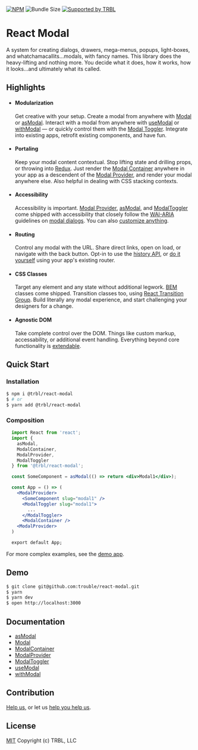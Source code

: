 [![NPM](https://img.shields.io/npm/v/@trbl/react-modal)](https://www.npmjs.com/@trbl/react-modal)
![Bundle Size](https://img.shields.io/bundlephobia/minzip/@trbl/react-modal?label=zipped)
[![Supported by TRBL](https://img.shields.io/badge/supported_by-TRBL-black)](https://github.com/trouble)

# React Modal

A system for creating dialogs, drawers, mega-menus, popups, light-boxes, and whatchamacallits...modals, with fancy names. This library does the heavy-lifting and nothing more. You decide what it does, how it works, how it looks...and ultimately what its called.

## Highlights

- #### Modularization
  Get creative with your setup. Create a modal from anywhere with [Modal](./src/Modal.README.md) or [asModal](./src/asModal/README.md). Interact with a modal from anywhere with [useModal](./src/useModal/README.md) or [withModal](./src/useModal/README.md) — or quickly control them with the [Modal Toggler](./src/ModalToggler/README.md). Integrate into existing apps, retrofit existing components, and have fun.

- #### Portaling
  Keep your modal content contextual. Stop lifting state and drilling props, or throwing into [Redux](https://redux.js.org/). Just render the [Modal Container](./src/ModalContainer/README.md) anywhere in your app as a descendent of the [Modal Provider](./src/ModalProvider/README.md), and render your modal anywhere else. Also helpful in dealing with CSS stacking contexts.

- #### Accessibility
  Accessibility is important. [Modal Provider](./src/ModalProvider/README.md#accessibility), [asModal](./src/asModal/README.md#accessibility), and [ModalToggler](./src/ModalToggler/README.md#accessibility) come shipped with accessibility that closely follow the [WAI-ARIA](https://www.w3.org/WAI/intro/aria) guidelines on [modal dialogs](https://www.w3.org/TR/wai-aria-practices/#dialog_modal). You can also [customize anything](#agnostic-dom).

- #### Routing
  Control any modal with the URL. Share direct links, open on load, or navigate with the back button. Opt-in to use the [history API](https://developer.mozilla.org/en-US/docs/Web/API/History_API), or [do it yourself](./src/ModalProvider/README.md#routing) using your app's existing router.

- ####  CSS Classes
  Target any element and any state without additional legwork. [BEM](http://getbem.com/) classes come shipped. Transition classes too, using [React Transition Group](https://reactcommunity.org/react-transition-group/). Build literally any modal experience, and start challenging your designers for a change.

- #### Agnostic DOM
  Take complete control over the DOM. Things like custom markup, accessability, or additional event handling. Everything beyond core functionality is [extendable](https://www.npmjs.com/package/@trbl/react-html-element).

## Quick Start

### Installation

```bash
$ npm i @trbl/react-modal
$ # or
$ yarn add @trbl/react-modal
```

### Composition

```jsx
  import React from 'react';
  import {
    asModal,
    ModalContainer,
    ModalProvider,
    ModalToggler
  } from '@trbl/react-modal';

  const SomeComponent = asModal(() => return <div>Modal1</div>);

  const App = () => (
    <ModalProvider>
      <SomeComponent slug="modal1" />
      <ModalToggler slug="modal1">
        ...
      </ModalToggler>
      <ModalContainer />
    <ModalProvider>
  )

  export default App;
```

For more complex examples, see the [demo app](./demo/App.demo.js).

## Demo

```bash
$ git clone git@github.com:trouble/react-modal.git
$ yarn
$ yarn dev
$ open http://localhost:3000
```

## Documentation

  - [asModal](./src/asModal/README.md)
  - [Modal](./src/Modal.README.md)
  - [ModalContainer](./src/ModalContainer/README.md)
  - [ModalProvider](./src/ModalProvider/README.md)
  - [ModalToggler](./src/ModalToggler/README.md)
  - [useModal](./src/useModal/README.md)
  - [withModal](./src/withModal/README.md)

## Contribution

[Help us,](https://github.com/trouble/.github/blob/master/CONTRIBUTING.md) or let us [help you help us](https://github.com/trouble/.github/blob/master/SUPPORT.md).

## License

[MIT](https://github.com/trouble/react-modal/blob/master/LICENSE) Copyright (c) TRBL, LLC

